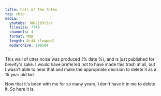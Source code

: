 ```yaml
---
title: Call of the Totem
tag: chip
media:
  youtube: J0H2jB3c3ck
  filesize: 7746
  channels: 4
  format: MOD
  length: 0:44 (looped)
  modarchive: 199584
---
```


This wall of utter noise was produced {% date %}, and is just published for
brevity's sake. I would have preferred not to have made this trash at all, but I
wasn't able to hear that and make the appropriate decision to delete it as a 15
year old kid.

Now that it's been with me for so many years, I don't have it in me to delete
it. So here it is.
